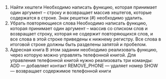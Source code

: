 1. Найти хештеги
Необходимо написать функцию, которая принимает один аргумент – строку и возвращает массив хештегов, которые содержатся в строке. Знак решетки (#) необходимо удалить.
2. Убрать повторяющиеся слова
Необходимо написать функцию, которая принимает один аргумент – массив со списком слов и возвращает строку, которая не содержит повторяющихся слов, и все слова в этой строке приведены к нижнему регистру. Все слова в итоговой строке должны быть разделены запятой и пробелом.
3. Адресная книга
В этом задании необходимо реализовать функцию, через которую можно управлять телефонной книгой.
Для управления телефонной книгой нужно реализовать три команды:
ADD — добавляет контакт
REMOVE_PHONE — удаляет номер
SHOW — возвращает содержимое телефонной книги